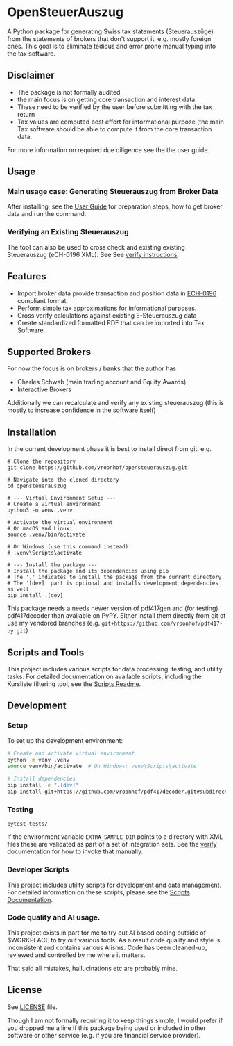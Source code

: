 # OpenSteuerAuszug

A Python package for generating Swiss tax statements (Steuerauszüge) from the statements of brokers that don't support it, e.g. mostly foreign ones.
This goal is to eliminate tedious and error prone manual typing into the tax software.

## Disclaimer

- The package is not formally audited
- the main focus is on getting core transaction and interest data.
- These need to be verified by the user before submitting with the tax return
- Tax values are computed best effort for informational purpose (the main Tax software should be able to compute it from the core transaction data.

For more information on required due diligence see the the user guide.

## Usage

### Main usage case: Generating Steuerauszug from Broker Data

After installing, see the [User Guide](docs/user_guide.md) for preparation steps, how to get broker data and run the command.

### Verifying an Existing Steuerauszug

The tool can also be used to cross check and existing existing Steuerauszug (eCH-0196 XML). See See [verify instructions](docs/verify_existing.mdverify_existing.md).



## Features

- Import broker data provide transaction and position data in [ECH-0196](https://www.ech.ch/de/ech/ech-0196/2.2.0) compliant format.
- Perform simple tax approximations for informational purposes.
- Cross verify calculations against existing E-Steuerauszug data
- Create standardized formatted PDF that can be imported into Tax Software. 

## Supported Brokers

For now the focus is on brokers / banks that the author has 

- Charles Schwab (main trading account and Equity Awards)
- Interactive Brokers
  
Additionally we can recalculate and verify any existing steuerauszug (this is mostly to increase confidence in the software itself)

## Installation

In the current development phase it is best to install direct from git. e.g.

```console
# Clone the repository
git clone https://github.com/vroonhof/opensteuerauszug.git

# Navigate into the cloned directory
cd opensteuerauszug

# --- Virtual Environment Setup ---
# Create a virtual environment
python3 -m venv .venv

# Activate the virtual environment
# On macOS and Linux:
source .venv/bin/activate

# On Windows (use this command instead):
# .venv\Scripts\activate

# --- Install the package ---
# Install the package and its dependencies using pip
# The '.' indicates to install the package from the current directory
# The '[dev]' part is optional and installs development dependencies as well
pip install .[dev]

```

This package needs a needs newer version of pdf417gen and (for testing) pdf417decoder than available on PyPY. Either install them directly from git ot use my vendored branches (e.g. `git+https://github.com/vroonhof/pdf417-py.git`)

## Scripts and Tools

This project includes various scripts for data processing, testing, and utility tasks.
For detailed documentation on available scripts, including the Kursliste filtering tool, see the [Scripts Readme](scripts/README.md).

## Development

### Setup

To set up the development environment:

```bash
# Create and activate virtual environment
python -m venv .venv
source venv/bin/activate  # On Windows: venv\Scripts\activate

# Install dependencies
pip install -e ".[dev]"
pip install git+https://github.com/vroonhof/pdf417decoder.git#subdirectory=python
```

### Testing

```console
pytest tests/
```

If the environment variable `EXTRA_SAMPLE_DIR` points to a directory with XML files these are validated as part of a set of integration sets. See the [verify](docs/verify_existing.md) documentation for how to invoke that manually.

### Developer Scripts

This project includes utility scripts for development and data management. For detailed information on these scripts, please see the [Scripts Documentation](scripts/README.md).


### Code quality and AI usage.

This project exists in part for me to try out AI based coding outside of $WORKPLACE to try out various tools. As a result code quality and style is inconsistent and contains various AIisms. Code has been cleaned-up, reviewed and controlled by me where it matters.

That said all mistakes, hallucinations etc are probably mine.

## License

See [LICENSE](LICENSE) file.

Though I am not formally requiring it to keep things simple, I would prefer if you dropped me a line if this package being used or included in other software or other service (e.g. if you are financial service provider).

